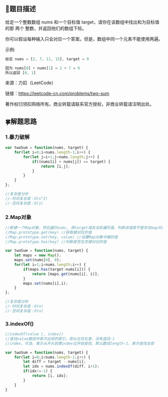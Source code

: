 ## :rainbow:题目描述

给定一个整数数组 nums 和一个目标值 target，请你在该数组中找出和为目标值的那 两个 整数，并返回他们的数组下标。

你可以假设每种输入只会对应一个答案。但是，数组中同一个元素不能使用两遍。


示例:
```javascript
给定 nums = [2, 7, 11, 15], target = 9

因为 nums[0] + nums[1] = 2 + 7 = 9
所以返回 [0, 1]
```


来源：力扣（LeetCode）

链接：https://leetcode-cn.com/problems/two-sum

著作权归领扣网络所有。商业转载请联系官方授权，非商业转载请注明出处。


## :four_leaf_clover:解题思路

### 1.暴力破解
```javascript
var twoSum = function(nums, target) {
    for(let i=0;i<nums.length-1;i++) {
        for(let j=i+1;j<nums.length;j++) {
            if((nums[i] + nums[j]) == target) {
                return [i,j];
            }
        }
    }
};

//复杂度分析
//-时间复杂度：O(n^2)
//-空间复杂度：O(1)
```

### 2.Map对象
```javascript
//新建一个Map对象，然后遍历nums, 用target减去当前遍历值，判断该值是不是存在map对象中，若不存在，将当前遍历值保存在map对象中
//Map.prototype.get(key) //获取键对应的值
//Map.prototype.set(key, value) //设置Map对象中键的值
//Map.prototype.has(key) //判断是否包含键对应的值

var twoSum = function(nums, target) {
    let maps = new Map();
    maps.set(nums[0], 0);
    for(let i=1;i<nums.length;i++) {
        if(maps.has(target-nums[i])) {
            return [maps.get(nums[i], i)];
        }
        maps.set(nums[i],i);
    }
};

//复杂度分析
//-时间复杂度：O(n)
//-空间复杂度：O(n)
```

### 3.indexOf()
```javascript
//indexOf(value [, index])
//查找value数组中首次出现的索引，即从左往右查，没有返回-1
//index，可选，表示从开头到第index位开始查找，默认数组length-1，表示查找全部

var twoSum = function(nums, target) {
    for(let i=0;i<nums.length-1;i++) {
        let diff = target - nums[i];
        let idx = nums.indexOf(diff, i+1);
        if(idx!=-1) {
            return [i, idx];
        }
    }
}
```